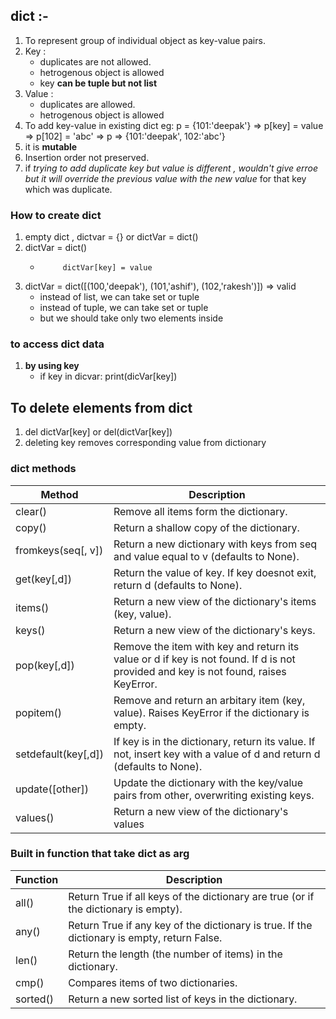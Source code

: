 ## dict :-
1. To represent group of individual object as key-value pairs.
2. Key :
    - duplicates are not allowed.
    - hetrogenous object is allowed
    - key **can be tuple but not list**
3. Value :
    - duplicates are allowed.
    - hetrogenous object is allowed
4. To add key-value in existing dict
    eg: p = {101:'deepak'}   =>  p[key] = value  => p[102] = 'abc'   => p  => {101:'deepak', 102:'abc'}
5. it is **mutable**
6. Insertion order not preserved.
7. if *trying to add duplicate key but value is different , wouldn't give erroe but it will override the previous value with the new value* for that key which was duplicate.

### How to create dict
1. empty dict , dictvar = {} or dictVar = dict()
2. dictVar = dict() 
    -          dictVar[key] = value
3. dictVar = dict([(100,'deepak'), (101,'ashif'), (102,'rakesh')])   => valid 
    - instead of list, we can take set or tuple
    - instead of tuple, we can take set or tuple
    - but we should take only two elements inside 


### to access dict data
1. **by using key**
    - if key in dicvar: print(dicVar[key])

## To delete elements from dict
1. del dictVar[key]   or del(dictVar[key])
2. deleting key removes corresponding value from dictionary


### dict methods

| **Method**	| **Description** |                                                                                                                   
| ------------- | --------------- |                                                                                                    
| clear() |	Remove all items form the dictionary. |
| copy() |	Return a shallow copy of the dictionary. |
| fromkeys(seq[, v]) |	Return a new dictionary with keys from seq and value equal to v (defaults to None). |
| get(key[,d]) |	Return the value of key. If key doesnot exit, return d (defaults to None). |
| items() |	Return a new view of the dictionary's items (key, value). |
| keys() |	Return a new view of the dictionary's keys. |
| pop(key[,d]) |	Remove the item with key and return its value or d if key is not found. If d is not provided and key is not found, raises KeyError. |
| popitem() |	Remove and return an arbitary item (key, value). Raises KeyError if the dictionary is empty. |
| setdefault(key[,d]) |	If key is in the dictionary, return its value. If not, insert key with a value of d and return d (defaults to None). |
| update([other]) |	Update the dictionary with the key/value pairs from other, overwriting existing keys. |
| values() |	Return a new view of the dictionary's values |                         

### Built in function that take dict as arg

| **Function**	| **Description** |                    
| ------------- | --------------- |                                          
| all() | 	Return True if all keys of the dictionary are true (or if the dictionary is empty). | 
| any() | 	Return True if any key of the dictionary is true. If the dictionary is empty, return False. | 
| len() | 	Return the length (the number of items) in the dictionary. | 
| cmp() | 	Compares items of two dictionaries. | 
| sorted() | 	Return a new sorted list of keys in the dictionary. | 